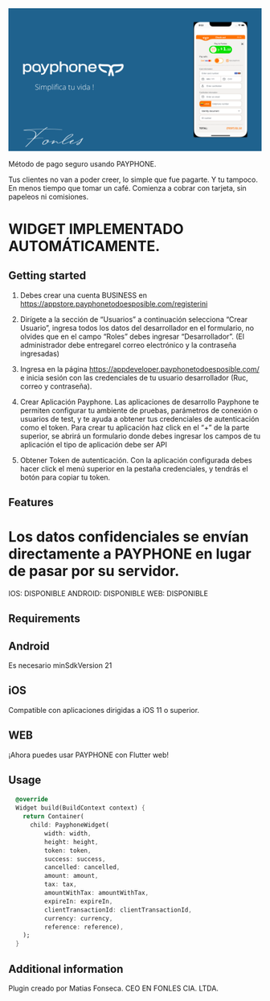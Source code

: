 <!-- 
This README describes the package. If you publish this package to pub.dev,
this README's contents appear on the landing page for your package.

For information about how to write a good package README, see the guide for
[writing package pages](https://dart.dev/guides/libraries/writing-package-pages). 

For general information about developing packages, see the Dart guide for
[creating packages](https://dart.dev/guides/libraries/create-library-packages)
and the Flutter guide for
[developing packages and plugins](https://flutter.dev/developing-packages). 
-->

<img src="https://github.com/Matiasfons/payphone_flutter/blob/main/images/portada.png" alt="FONLES CIA. LTDA.">



Método de pago seguro usando PAYPHONE.

Tus clientes no van a poder creer, lo simple que fue pagarte.
Y tu tampoco.
En menos tiempo que tomar un café. Comienza a cobrar con tarjeta, sin papeleos ni comisiones.

# WIDGET IMPLEMENTADO AUTOMÁTICAMENTE.

## Getting started

1. Debes crear una cuenta BUSINESS en https://appstore.payphonetodoesposible.com/registerini

2. Dirígete a la sección de “Usuarios” a continuación selecciona “Crear Usuario”, ingresa todos los datos del desarrollador en el formulario, no olvides que en el campo “Roles” debes ingresar “Desarrollador”. (El administrador debe entregarel correo electrónico y la contraseña ingresadas)

3. Ingresa en la página https://appdeveloper.payphonetodoesposible.com/ e inicia sesión con las credenciales de tu usuario desarrollador (Ruc, correo y contraseña).

4. Crear Aplicación Payphone. Las aplicaciones de desarrollo Payphone te permiten configurar tu ambiente de pruebas, parámetros de conexión o usuarios de test, y te ayuda a obtener tus credenciales de autenticación como el token. Para crear tu aplicación haz click en  el “+”  de la parte superior, se abrirá un formulario donde debes ingresar los campos de tu aplicación el tipo de aplicación debe ser API 

5. Obtener Token de autenticación. Con la aplicación configurada debes hacer click el menú superior en la pestaña credenciales, y tendrás el botón para copiar tu token.


## Features

# Los datos confidenciales se envían directamente a PAYPHONE en lugar de pasar por su servidor.

IOS: DISPONIBLE
ANDROID: DISPONIBLE
WEB: DISPONIBLE

## Requirements

## Android

Es necesario minSdkVersion 21

## iOS
Compatible con aplicaciones dirigidas a iOS 11 o superior.

## WEB
¡Ahora puedes usar PAYPHONE con Flutter web! 


## Usage

```dart
  @override
  Widget build(BuildContext context) {
    return Container(
      child: PayphoneWidget(
          width: width,
          height: height,
          token: token,
          success: success,
          cancelled: cancelled,
          amount: amount,
          tax: tax,
          amountWithTax: amountWithTax,
          expireIn: expireIn,
          clientTransactionId: clientTransactionId,
          currency: currency,
          reference: reference),
    );
  }
```

## Additional information

Plugin creado por Matias Fonseca. CEO EN FONLES CIA. LTDA.

